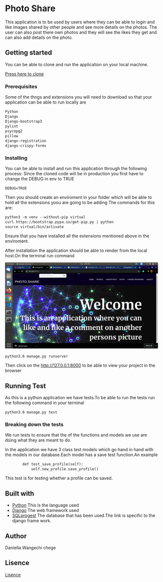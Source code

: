 # Photo Share

This application is to be used by users where they can be able to login and like images shared by other people and see more details on the photos.
The user can also post there own photos and they will see the likes they get and can also add details on the photo.

## Getting started

You can be able to clone and run the application on your local machine.

[Press here to clone](https://github.com/ChegeDaniella/Instagram.git)

### Prerequisites

Some of the thngs and extensions you will need to download so that your application can be able to run locally are

```
Python
Django
Django-bootstrap3
pylint
psycopg2
pillow
django-registration
django-crispy-forms
```

### Installing

You can be able to install and run this application through the following process:
Since the cloned code will be in production you first have to change the DEBUG in env to TRUE

```
DEBUG=TRUE
```

Then you should create an enviroment in your folder which will be able to hold all the extensions yoou are going to be adding
The commands for this are:

```shell script
python3 -m venv --without-pip virtual
curl https://bootstrap.pypa.io/get-pip.py | python
source virtual/bin/activate
```

Ensure that you have installed all the extensions mentioned above in the enviroment.

After installation the application should be able to render from the local host.On the terminal run command

![Rendered image](static/img/home1.png)

```
python3.6 manage.py runserver
```

Then click on the http://127.0.0.1:8000 to be able to view your project in the browser


## Running Test

As this is a python application we have tests.To be able to run the tests run the following command in your terminal

```
python3.6 manage.py test
```

### Breaking down the tests

We run tests to ensure that the of the functions and models we use are doing what they are meant to do.

In the application we have 3 class test models which go hand in hand with the models in our database.Each model has a save test function.An example

```
        def test_save_profile(self):
            self.new_profile.save_profile()  
```

This test is for testing whether a profile can be saved.

## Built with 
* [Python](https://docs.python.org/release/3.6.9/tutorial/index.html) This is the language used
* [Django](https://docs.djangoproject.com/en/3.0/) The web framework used
* [SQLprogest](https://docs.djangoproject.com/en/3.0/topics/db/sql/) The database that has been used.The link is specific to the django frame work.

## Author

Daniella Wangechi chege

## Lisence

[Lisence](/License)